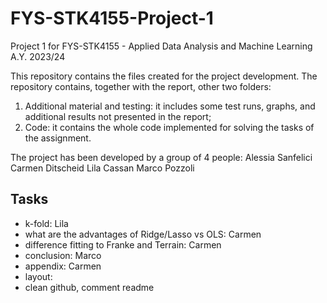 # FYS-STK4155-Project-1

Project 1 for FYS-STK4155 - Applied Data Analysis and Machine Learning A.Y. 2023/24

This repository contains the files created for the project development. 
The repository contains, together with the report, other two folders:
1. Additional material and testing: it includes some test runs, graphs, and additional results not presented in the report;
2. Code: it contains the whole code implemented for solving the tasks of the assignment.

The project has been developed by a group of 4 people:
Alessia Sanfelici
Carmen Ditscheid
Lila Cassan
Marco Pozzoli

## Tasks
- k-fold: Lila
- what are the advantages of Ridge/Lasso vs  OLS: Carmen
- difference fitting to Franke and Terrain: Carmen
- conclusion: Marco
- appendix: Carmen
- layout: 
- clean github, comment readme
